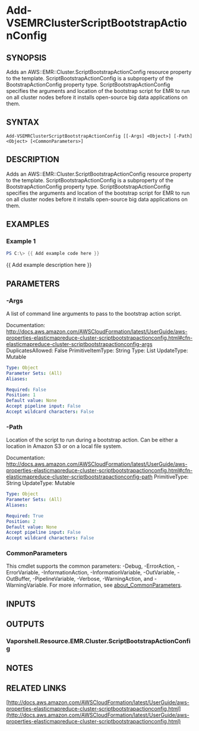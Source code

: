 # Add-VSEMRClusterScriptBootstrapActionConfig

## SYNOPSIS
Adds an AWS::EMR::Cluster.ScriptBootstrapActionConfig resource property to the template.
ScriptBootstrapActionConfig is a subproperty of the BootstrapActionConfig property type.
ScriptBootstrapActionConfig specifies the arguments and location of the bootstrap script for EMR to run on all cluster nodes before it installs open-source big data applications on them.

## SYNTAX

```
Add-VSEMRClusterScriptBootstrapActionConfig [[-Args] <Object>] [-Path] <Object> [<CommonParameters>]
```

## DESCRIPTION
Adds an AWS::EMR::Cluster.ScriptBootstrapActionConfig resource property to the template.
ScriptBootstrapActionConfig is a subproperty of the BootstrapActionConfig property type.
ScriptBootstrapActionConfig specifies the arguments and location of the bootstrap script for EMR to run on all cluster nodes before it installs open-source big data applications on them.

## EXAMPLES

### Example 1
```powershell
PS C:\> {{ Add example code here }}
```

{{ Add example description here }}

## PARAMETERS

### -Args
A list of command line arguments to pass to the bootstrap action script.

Documentation: http://docs.aws.amazon.com/AWSCloudFormation/latest/UserGuide/aws-properties-elasticmapreduce-cluster-scriptbootstrapactionconfig.html#cfn-elasticmapreduce-cluster-scriptbootstrapactionconfig-args
DuplicatesAllowed: False
PrimitiveItemType: String
Type: List
UpdateType: Mutable

```yaml
Type: Object
Parameter Sets: (All)
Aliases:

Required: False
Position: 1
Default value: None
Accept pipeline input: False
Accept wildcard characters: False
```

### -Path
Location of the script to run during a bootstrap action.
Can be either a location in Amazon S3 or on a local file system.

Documentation: http://docs.aws.amazon.com/AWSCloudFormation/latest/UserGuide/aws-properties-elasticmapreduce-cluster-scriptbootstrapactionconfig.html#cfn-elasticmapreduce-cluster-scriptbootstrapactionconfig-path
PrimitiveType: String
UpdateType: Mutable

```yaml
Type: Object
Parameter Sets: (All)
Aliases:

Required: True
Position: 2
Default value: None
Accept pipeline input: False
Accept wildcard characters: False
```

### CommonParameters
This cmdlet supports the common parameters: -Debug, -ErrorAction, -ErrorVariable, -InformationAction, -InformationVariable, -OutVariable, -OutBuffer, -PipelineVariable, -Verbose, -WarningAction, and -WarningVariable. For more information, see [about_CommonParameters](http://go.microsoft.com/fwlink/?LinkID=113216).

## INPUTS

## OUTPUTS

### Vaporshell.Resource.EMR.Cluster.ScriptBootstrapActionConfig
## NOTES

## RELATED LINKS

[http://docs.aws.amazon.com/AWSCloudFormation/latest/UserGuide/aws-properties-elasticmapreduce-cluster-scriptbootstrapactionconfig.html](http://docs.aws.amazon.com/AWSCloudFormation/latest/UserGuide/aws-properties-elasticmapreduce-cluster-scriptbootstrapactionconfig.html)

